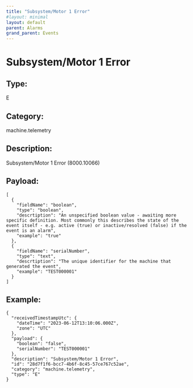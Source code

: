 ```yaml
---
title: "Subsystem/Motor 1 Error"
#layout: minimal
layout: default
parent: Alarms
grand_parent: Events
---
```


# Subsystem/Motor 1 Error

## Type:

E

## Category:

machine.telemetry

## Description: 

Subsystem/Motor 1 Error (8000.10066)

## Payload:

```
[
  {
    "fieldName": "boolean",
    "type": "boolean",
    "descrtiption": "An unspecified boolean value - awaiting more specific definition. Most commonly this describes the state of the event itself - e.g. active (true) or inactive/resolved (false) if the event is an alarm",
    "example": "true"
  },
  {
    "fieldName": "serialNumber",
    "type": "text",
    "descrtiption": "The unique identifier for the machine that generated the event",
    "example": "TEST000001"
  }
]
```

## Example:

```
{
  "receivedTimestampUtc": {
    "dateTime": "2023-06-12T13:10:06.000Z",
    "zone": "UTC"
  },
  "payload": {
    "boolean": "false",
    "serialNumber": "TEST000001"
  },
  "description": "Subsystem/Motor 1 Error",
  "id": "28d7f1f6-bcc7-4b6f-8c45-57ce767c52ae",
  "category": "machine.telemetry",
  "type": "E"
}
```
